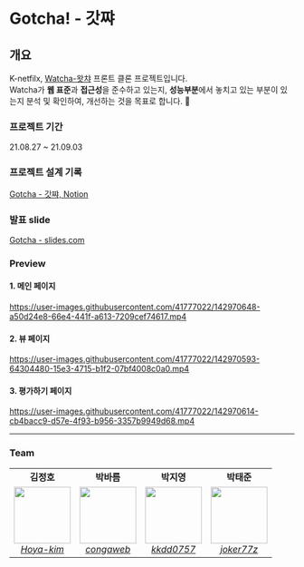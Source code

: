 # Gotcha! - 갓쨔

## 개요

K-netfilx, [Watcha-왓챠](https://watcha.com/) 프론트 클론 프로젝트입니다.<br>
Watcha가 **웹 표준**과 **접근성**을 준수하고 있는지, **성능부분**에서 놓치고 있는 부분이 있는지 분석 및 확인하여, 개선하는 것을 목표로 합니다. 🎯

### 프로젝트 기간

21.08.27 ~ 21.09.03

### 프로젝트 설계 기록

[Gotcha - 갓쨔, Notion](https://hoyakim.notion.site/Gotcha-1b66d2f66632424993a667f55fedcdd9)

### 발표 slide

[Gotcha - slides.com](https://slides.com/hoya/gotcha)


### Preview

#### 1. 메인 페이지

https://user-images.githubusercontent.com/41777022/142970648-a50d24e8-66e4-441f-a613-7209cef74617.mp4

#### 2. 뷰 페이지

https://user-images.githubusercontent.com/41777022/142970593-64304480-15e3-4715-b1f2-07bf4008c0a0.mp4

#### 3. 평가하기 페이지

https://user-images.githubusercontent.com/41777022/142970614-cb4bacc9-d57e-4f93-b956-3357b9949d68.mp4

---

### Team

<table>
    <tr align="center">
        <td><B>김정호<B></td>
        <td><B>박바름<B></td>
        <td><B>박지영<B></td>
        <td><B>박태준<B></td>
    </tr>
    <tr align="center">
        <td>
            <img src="https://github.com/hoya-kim.png?size=100" style="width:100px; height:100px;">
            <br>
            <a href="https://github.com/hoya-kim"><I>Hoya-kim</I></a>
        </td>
        <td>
            <img src="https://github.com/congaweb.png?size=100" style="width:100px; height:100px;">
            <br>
            <a href="https://github.com/congaweb"><I>congaweb</I></a>
        </td>
        <td>
            <img src="https://github.com/kkdd0757.png?size=100" style="width:100px; height:100px;">
            <br>
            <a href="https://github.com/kkdd0757"><I>kkdd0757</I></a>
        </td>
        <td>
            <img src="https://github.com/joker77z.png?size=100" style="width:100px; height:100px;">
            <br>
            <a href="https://github.com/joker77z"><I>joker77z</I></a>
        </td>
    </tr>
</table>

